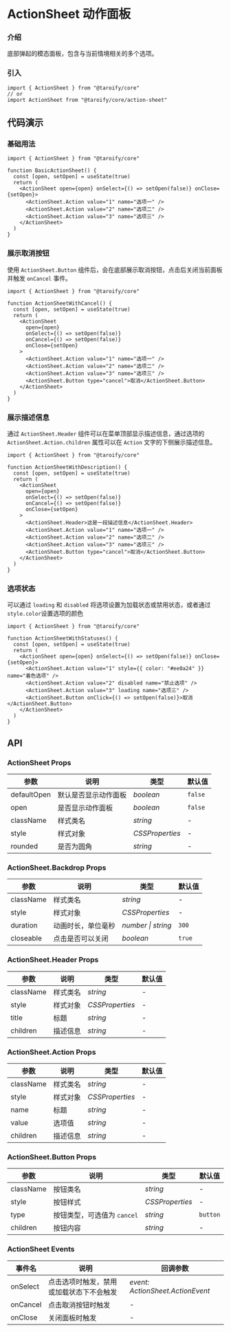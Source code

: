 # ActionSheet 动作面板

### 介绍

底部弹起的模态面板，包含与当前情境相关的多个选项。

### 引入

```tsx
import { ActionSheet } from "@taroify/core"
// or
import ActionSheet from "@taroify/core/action-sheet"
```

## 代码演示

### 基础用法

```tsx
import { ActionSheet } from "@taroify/core"

function BasicActionSheet() {
  const [open, setOpen] = useState(true)
  return (
    <ActionSheet open={open} onSelect={() => setOpen(false)} onClose={setOpen}>
      <ActionSheet.Action value="1" name="选项一" />
      <ActionSheet.Action value="2" name="选项二" />
      <ActionSheet.Action value="3" name="选项三" />
    </ActionSheet>
  )
}
```

### 展示取消按钮

使用 `ActionSheet.Button` 组件后，会在底部展示取消按钮，点击后关闭当前面板并触发 `onCancel` 事件。

```tsx
import { ActionSheet } from "@taroify/core"

function ActionSheetWithCancel() {
  const [open, setOpen] = useState(true)
  return (
    <ActionSheet
      open={open}
      onSelect={() => setOpen(false)}
      onCancel={() => setOpen(false)}
      onClose={setOpen}
    >
      <ActionSheet.Action value="1" name="选项一" />
      <ActionSheet.Action value="2" name="选项二" />
      <ActionSheet.Action value="3" name="选项三" />
      <ActionSheet.Button type="cancel">取消</ActionSheet.Button>
    </ActionSheet>
  )
}
```

### 展示描述信息

通过 `ActionSheet.Header` 组件可以在菜单顶部显示描述信息，通过选项的 `ActionSheet.Action.children` 属性可以在 `Action` 文字的下侧展示描述信息。

```tsx
import { ActionSheet } from "@taroify/core"

function ActionSheetWithDescription() {
  const [open, setOpen] = useState(true)
  return (
    <ActionSheet
      open={open}
      onSelect={() => setOpen(false)}
      onCancel={() => setOpen(false)}
      onClose={setOpen}
    >
      <ActionSheet.Header>这是一段描述信息</ActionSheet.Header>
      <ActionSheet.Action value="1" name="选项一" />
      <ActionSheet.Action value="2" name="选项二" />
      <ActionSheet.Action value="3" name="选项三" />
      <ActionSheet.Button type="cancel">取消</ActionSheet.Button>
    </ActionSheet>
  )
}
```

### 选项状态

可以通过 `loading` 和 `disabled` 将选项设置为加载状态或禁用状态，或者通过`style.color`设置选项的颜色

```tsx
import { ActionSheet } from "@taroify/core"

function ActionSheetWithStatuses() {
  const [open, setOpen] = useState(true)
  return (
    <ActionSheet open={open} onSelect={() => setOpen(false)} onClose={setOpen}>
      <ActionSheet.Action value="1" style={{ color: "#ee0a24" }} name="着色选项" />
      <ActionSheet.Action value="2" disabled name="禁止选项" />
      <ActionSheet.Action value="3" loading name="选项三" />
      <ActionSheet.Button onClick={() => setOpen(false)}>取消</ActionSheet.Button>
    </ActionSheet>
  )
}
```

## API

### ActionSheet Props

| 参数 | 说明 | 类型 | 默认值 |
| --- | --- | --- | --- |
| defaultOpen | 默认是否显示动作面板 | _boolean_ | `false` |
| open      | 是否显示动作面板 | _boolean_ | `false` |
| className | 样式类名 | _string_ | - |
| style     | 样式对象 | _CSSProperties_ | - |
| rounded   | 是否为圆角 | _string_ | - |

### ActionSheet.Backdrop Props

| 参数 | 说明 | 类型 | 默认值 |
| --- | --- | --- | --- |
| className | 样式类名 | _string_        | - |
| style     | 样式对象 | _CSSProperties_ | - |
| duration  | 动画时长，单位毫秒 | _number \| string_ | `300` |
| closeable | 点击是否可以关闭  | _boolean_ | `true` |

### ActionSheet.Header Props

| 参数 | 说明 | 类型 | 默认值 |
| --- | --- | --- | --- |
| className | 样式类名 | _string_        | - |
| style     | 样式对象 | _CSSProperties_ | - |
| title     | 标题    | _string_        | - |
| children  | 描述信息 | _string_        | - |

### ActionSheet.Action Props

| 参数 | 说明 | 类型 | 默认值 |
| --- | --- | --- | --- |
| className | 样式类名 | _string_        | - |
| style     | 样式对象 | _CSSProperties_ | - |
| name      | 标题    | _string_        | - |
| value     | 选项值  | _string_        | - |
| children  | 描述信息 | _string_        | - |

### ActionSheet.Button Props

| 参数 | 说明 | 类型 | 默认值 |
| --- | --- | --- | --- |
| className | 按钮类名 | _string_        | - |
| style     | 按钮样式 | _CSSProperties_ | - |
| type      | 按钮类型，可选值为 `cancel`  | _string_ | `button` |
| children  | 按钮内容 | _string_        | - |

### ActionSheet Events

| 事件名 | 说明 | 回调参数 |
| --- | --- | --- |
| onSelect | 点击选项时触发，禁用或加载状态下不会触发 | _event: ActionSheet.ActionEvent_ |
| onCancel | 点击取消按钮时触发 | - |
| onClose | 关闭面板时触发 | - |

